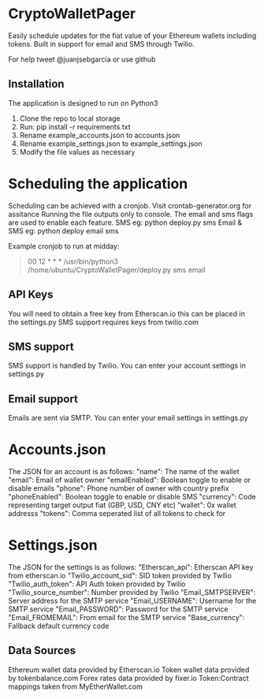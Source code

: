# CryptoWalletPager
Easily schedule updates for the fiat value of your Ethereum wallets including tokens.
Built in support for email and SMS through Twilio.

For help tweet @juanjsebgarcia or use github

## Installation
The application is designed to run on Python3
1. Clone the repo to local storage
2. Run: pip install -r requirements.txt
3. Rename example_accounts.json to accounts.json
4. Rename example_settings.json to example_settings.json
5. Modify the file values as necessary

# Scheduling the application
Scheduling can be achieved with a cronjob. Visit crontab-generator.org for assitance
Running the file outputs only to console. The email and sms flags are used to enable each feature.
SMS eg: python deploy.py sms
Email & SMS eg: python deploy email sms

Example cronjob to run at midday:
>00 12 * * * /usr/bin/python3 /home/ubuntu/CryptoWalletPager/deploy.py sms email

## API Keys
You will need to obtain a free key from Etherscan.io this can be placed in the settings.py
SMS support requires keys from twilio.com

## SMS support
SMS support is handled by Twilio. You can enter your account settings in settings.py

## Email support
Emails are sent via SMTP. You can enter your email settings in settings.py

# Accounts.json
The JSON for an account is as follows:
"name": The name of the wallet
"email": Email of wallet owner
"emailEnabled": Boolean toggle to enable or disable emails
"phone": Phone number of owner with country prefix
"phoneEnabled": Boolean toggle to enable or disable SMS
"currency": Code representing target output fiat (GBP, USD, CNY etc)
"wallet": 0x wallet addresss
"tokens": Comma seperated list of all tokens to check for

# Settings.json
The JSON for the settings is as follows:
"Etherscan_api": Etherscan API key from etherscan.io
"Twilio_account_sid": SID token provided by Twilio
"Twilio_auth_token": API Auth token provided by Twilio
"Twilio_source_number": Number provided by Twilio
"Email_SMTPSERVER": Server address for the SMTP service
"Email_USERNAME": Username for the SMTP service
"Email_PASSWORD": Password for the SMTP service
"Email_FROMEMAIL": From email for the SMTP service
"Base_currency": Fallback default currency code

## Data Sources
Ethereum wallet data provided by Etherscan.io
Token wallet data provided by tokenbalance.com
Forex rates data provided by fixer.io
Token:Contract mappings taken from MyEtherWallet.com